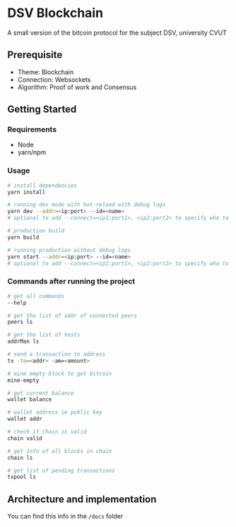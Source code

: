 # DSV Blockchain

A small version of the bitcoin protocol for the subject DSV, university CVUT

## Prerequisite

- Theme: Blockchain
- Connection: Websockets
- Algorithm: Proof of work and Consensus

## Getting Started

### Requirements

- Node
- yarn/npm

### Usage

```bash
# install dependencies
yarn install

# running dev mode with hot-reload with debug logs
yarn dev --addr=<ip:port> --id=<name>
# optional to add --connect=<ip1:port1>, <ip2:port2> to specify who to connect to

# production build
yarn build

# running production without debug logs
yarn start --addr=<ip:port> --id=<name>
# optional to add --connect=<ip1:port1>, <ip2:port2> to specify who to connect to
```

### Commands after running the project

```bash
# get all commands
--help

# get the list of addr of connected peers
peers ls

# get the list of hosts
addrMan ls

# send a transaction to address
tx -to=<addr> -am=<amount>

# mine empty block to get bitcoin
mine-empty

# get current balance
wallet balance

# wallet address ie public key
wallet addr

# check if chain is valid
chain valid

# get info of all blocks in chain
chain ls

# get list of pending transactions
txpool ls
```

## Architecture and implementation

You can find this info in the `/docs` folder
